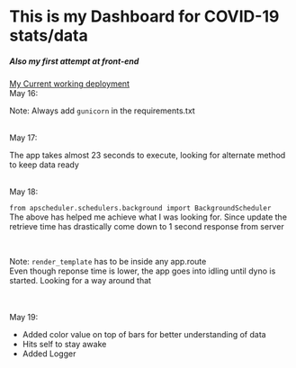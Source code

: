 # This is my Dashboard for COVID-19 stats/data

##### Also my first attempt at front-end
<a href = "https://covid-19-website-daily.herokuapp.com/">My Current working deployment </a>
<br>May 16:<br>
<p>Note: Always add <code>gunicorn</code> in the requirements.txt </p>
<br>May 17:<br>
<p>The app takes almost 23 seconds to execute, looking for alternate method to keep data ready</p>
<br>May 18:<br>
<p><code>from apscheduler.schedulers.background import BackgroundScheduler</code><br>
The above has helped me achieve what I was looking for. Since update the retrieve time has drastically 
come down to 1 second response from server</p><br><p>Note: <code>render_template</code> has to be inside any app.route<br>
Even though reponse time is lower, the app goes into idling until dyno is started. Looking for a way around that</p>
<br>
<br>May 19:<br>
<p>
<ul>
    <li>Added color value on top of bars for better understanding of data</li>
    <li>Hits self to stay awake</li>
    <li>Added Logger</li> 
</ul></p>
